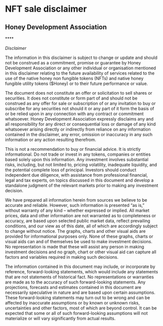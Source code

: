 # NFT sale disclaimer

## **Honey Development Association**

&#x20;****&#x20;

_Disclaimer_

&#x20;

The information in this disclaimer is subject to change or update and should not be construed as a commitment, promise or guarantee by Honey Development Association or any other individual or organisation mentioned in this disclaimer relating to the future availability of services related to the use of the native honey non fungible tokens (NFTs) and native honey fungible utility tokens ($Honey) or to their future performance or value.

&#x20;

The document does not constitute an offer or solicitation to sell shares or securities. It does not constitute or form part of and should not be construed as any offer for sale or subscription of or any invitation to buy or subscribe for any securities not should it or any part of it form the basis of or be relied upon in any connection with any contract or commitment whatsoever. Honey Development Association expressly disclaims any and all responsibility for any direct or consequential loss or damage of any kind whatsoever arising directly or indirectly from reliance on any information contained in the disclaimer, any error, omission or inaccuracy in any such information or any action resulting therefrom.

&#x20;

This is not a recommendation to buy or financial advice. It is strictly informational. Do not trade or invest in any tokens, companies or entities based solely upon this information. Any investment involves substantial risks, including, but not limited to, pricing volatility, inadequate liquidity, and the potential complete loss of principal. Investors should conduct independent due diligence, with assistance from professional financial, legal and tax experts, on topics discussed in this document and develop a standalone judgment of the relevant markets prior to making any investment decision.

&#x20;

We have prepared all information herein from sources we believe to be accurate and reliable. However, such information is presented “as is,” without warranty of any kind – whether expressed or implied. All market prices, data and other information are not warranted as to completeness or accuracy, are based upon selected public market data, reflect prevailing conditions, and our view as of this date, all of which are accordingly subject to change without notice. The graphs, charts and other visual aids are provided for informational purposes only. None of these graphs, charts or visual aids can and of themselves be used to make investment decisions. No representation is made that these will assist any person in making investment decisions and no graph, chart or other visual aid can capture all factors and variables required in making such decisions.

&#x20;

The information contained in this document may include, or incorporate by reference, forward-looking statements, which would include any statements that are not statements of historical fact. No representations or warranties are made as to the accuracy of such forward-looking statements. Any projections, forecasts and estimates contained in this document are necessarily speculative in nature and are based upon certain assumptions. These forward-looking statements may turn out to be wrong and can be affected by inaccurate assumptions or by known or unknown risks, uncertainties and other factors, most of which are beyond control. It can be expected that some or all of such forward-looking assumptions will not materialize or will vary significantly from actual results.
